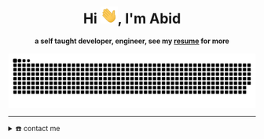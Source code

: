 <div align="center">
<h1 align="center">Hi <img width="35" src="https://github.com/1999AZZAR/1999AZZAR/blob/main/resources/img/waving.gif">, I'm Abid</h1>
  <h4 align="center">a self taught developer, engineer, see my <a href="https://github.com/op10y/" target="_blank">resume</a> for more</h4>
</div>
<div align="center">
  <a href="https://op10y.github.io/optyx.com/">
  <img  src="https://github.com/1999AZZAR/1999AZZAR/blob/main/resources/img/grid-snake.svg"
       alt="snake" /></a>
</div>

-----
<details>
  <summary>☎️ contact me</summary>
  <div>
  <samp>
    <h2 align="center">you can reach me by:</h2>
    <p align="center">
      <br/>
     <a href="https://fb.com/abidhussaindar" target="blank"><img align="center"
         src="https://img.shields.io/badge/facebook-4267B2.svg?style=for-the-badge&logo=facebook&logoColor=white"
         alt="opty" height="30"/></a>
      <a href="https://instagram.com/0ptyx" target="blank"><img align="center"
         src="https://img.shields.io/badge/instagram-%23E4405F.svg?style=for-the-badge&logo=Instagram&logoColor=white"
         alt="optyx" height="30"/></a>
     </p>
    <p align="center">
      <a href="mailto:blurnonymous@gmail.com" target="blank"><img align="center"
         src="https://img.shields.io/badge/gmail-EA4335.svg?style=for-the-badge&logo=gmail&logoColor=white"
         alt="blur" height="30"/></a>
      <br>
    </p>
 </samp>
</div>

  <details> 
  <summary>💻 Github Profile Stats</summary>
  <div>
  <samp>
    <h2 align="center"> Github stats </h2>
      <br/>
    <details open>
  <summary><h3>Languages</h3></summary>
            <p align="center">
        <a href="https://github.com/op10y/">
          <img src="https://github-readme-stats.vercel.app/api/top-langs/?username=op10y&langs_count=6&theme=gruvbox&layout=compact&hide_border=true"
          alt="opty :: overall Top Langs " /></a>
      </p>
        <p align="center">
          <a href="https://github.com/op10y/">
          <img width="45%" src="https://github-profile-summary-cards.vercel.app/api/cards/repos-per-language?username=op10y&theme=gruvbox&layout=compact&hide_border=true"
          alt="opty :: Top Langs by repo" />
          <img width="45%" src="https://github-profile-summary-cards.vercel.app/api/cards/most-commit-language?username=op10y&theme=gruvbox&layout=compact&hide_border=true"
          alt="opty :: Top Langs by commit" />
          </a>
        </p>
</details>
